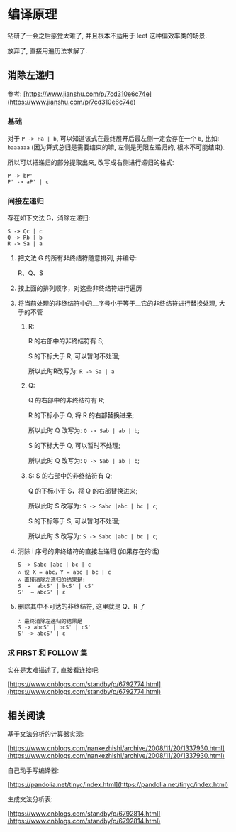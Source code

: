 # 编译原理

钻研了一会之后感觉太难了, 并且根本不适用于 leet 这种偏效率类的场景.

放弃了, 直接用遍历法求解了.

## 消除左递归

参考: [https://www.jianshu.com/p/7cd310e6c74e](https://www.jianshu.com/p/7cd310e6c74e)

### 基础

对于 `P -> Pa | b`, 可以知道该式在最终展开后最左侧一定会存在一个 `b`, 比如: `baaaaaa` (因为算式总归是需要结束的嘛, 左侧是无限左递归的, 根本不可能结束).

所以可以把递归的部分提取出来, 改写成右侧进行递归的格式:

```
P -> bP'
P' -> aP' | ε
```

### 间接左递归

存在如下文法 G，消除左递归:

```
S -> Qc | c
Q -> Rb | b
R -> Sa | a
```

1. 把文法 G 的所有非终结符随意排列, 并编号:

    R、Q、S

1. 按上面的排列顺序，对这些非终结符进行遍历

1. 将当前处理的非终结符中的__序号小于等于__它的非终结符进行替换处理, 大于的不管

    1. R:
        
        R 的右部中的非终结符有 S;
        
        S 的下标大于 R, 可以暂时不处理;
        
        所以此时R改写为: `R -> Sa | a`

    1. Q:
    
        Q 的右部中的非终结符有 R;
        
        R 的下标小于 Q, 将 R 的右部替换进来;

        所以此时 Q 改写为: `Q -> Sab | ab | b`;
        
        S 的下标大于 Q, 可以暂时不处理;
        
        所以此时 Q 改写为: `Q -> Sab | ab | b`;

    1. S:
        S 的右部中的非终结符有 Q;
        
        Q 的下标小于 S，将 Q 的右部替换进来;
        
        所以此时 S 改写为: `S -> Sabc |abc | bc | c`;
        
        S 的下标等于 S, 可以暂时不处理;
        
        所以此时 S 改写为: `S -> Sabc |abc | bc | c`;

1. 消除 i 序号的非终结符的直接左递归 (如果存在的话)
    
    ```
    S -> Sabc |abc | bc | c
    ∴ 设 X = abc，Y = abc | bc | c
    ∴ 直接消除左递归的结果是:
    S  →  abcS' | bcS' | cS'
    S'  → abcS' | ε
    ```

1. 删除其中不可达的非终结符, 这里就是 Q、R 了

    ```
    ∴ 最终消除左递归的结果是
    S -> abcS' | bcS' | cS'
    S' -> abcS' | ε
    ```

### 求 FIRST 和 FOLLOW 集

实在是太难描述了, 直接看连接吧:

[https://www.cnblogs.com/standby/p/6792774.html](https://www.cnblogs.com/standby/p/6792774.html)

## 相关阅读

基于文法分析的计算器实现:

[https://www.cnblogs.com/nankezhishi/archive/2008/11/20/1337930.html](https://www.cnblogs.com/nankezhishi/archive/2008/11/20/1337930.html)

自己动手写编译器:

[https://pandolia.net/tinyc/index.html](https://pandolia.net/tinyc/index.html)

生成文法分析表:

[https://www.cnblogs.com/standby/p/6792814.html](https://www.cnblogs.com/standby/p/6792814.html)

